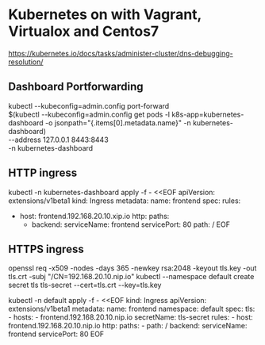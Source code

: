# Kubernetes on with Vagrant, Virtualox and Centos7

https://kubernetes.io/docs/tasks/administer-cluster/dns-debugging-resolution/

## Dashboard Portforwarding
kubectl --kubeconfig=admin.config port-forward  \
     $(kubectl --kubeconfig=admin.config get pods -l k8s-app=kubernetes-dashboard -o jsonpath="{.items[0].metadata.name}" -n kubernetes-dashboard) \
     --address 127.0.0.1 8443:8443 \
     -n kubernetes-dashboard

## HTTP ingress
kubectl -n kubernetes-dashboard apply -f - <<EOF
apiVersion: extensions/v1beta1
kind: Ingress
metadata:
  name: frontend
spec:
  rules:
  - host: frontend.192.168.20.10.xip.io
    http:
      paths:
      - backend:
          serviceName: frontend
          servicePort: 80
        path: /
EOF

## HTTPS ingress
openssl req -x509 -nodes -days 365 -newkey rsa:2048 -keyout tls.key -out tls.crt -subj "/CN=192.168.20.10.nip.io"
kubectl --namespace default create secret tls tls-secret --cert=tls.crt --key=tls.key

kubectl -n default apply -f - <<EOF
kind: Ingress
apiVersion: extensions/v1beta1
metadata:
  name: frontend
  namespace: default
spec:
  tls:
    - hosts:
        - frontend.192.168.20.10.nip.io
      secretName: tls-secret
  rules:
    - host: frontend.192.168.20.10.nip.io
      http:
        paths:
          - path: /
            backend:
              serviceName: frontend
              servicePort: 80
EOF

